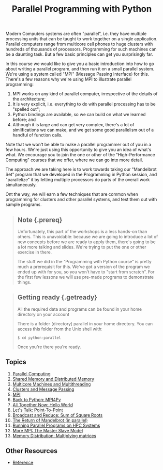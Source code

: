 ﻿---
layout: page
title: Parallel Programming with Python
---

Modern Computers systems are often "parallel", i.e. they have multiple processing units that can be taught to work together on a single application. Parallel computers range from multicore cell phones to huge clusters with hundreds of thousands of processors. Programming for such machines can be a daunting task. But a few basic principles can get you surprisingly far.

In this course we would like to give you a basic introduction into how to go about writing a parallel program, and then run it on a small parallel system. We're using a system called "MPI" (Message Passing Interface) for this. There's a few reasons why we're using MPI to illustrate parallel programming:

1.  MPI works on any kind of parallel computer, irrespective of the details of the architecture;
2.  It is very explicit, i.e. everything to do with parallel processing has to be "spelled out";
3.  Python bindings are available, so we can build on what we learned before; and
4.  Although it is large and can get very complex, there's a lot of simlifications we can make, and we get some good parallelism out of a handful of function calls.

Note that we won't be able to make a parallel programmer out of you in a few hours. We're just using this opportunity to give you an idea of what's what. We encourage you to join the one or other of the "High-Performance Computing" courses that we offer, where we can go into more detail.

The approach we are taking here is to work towards taking our "Mandelbrot Set" program that we developed in the Programming in Python session, and "parallelize" it by letting multiple processors do parts of the overall work simultaneously.

Ont the way, we will earn a few techniques that are common when programming for clusters and other parallel systems, and test them out with sample programs.

> ## Note {.prereq}
>
> Unfortunately, this part of the workshops is a less hands-on than others. This is unavoidable: because we are going to introduce 
> a lot of new concepts before we are ready to apply them, there's going to be a lot more talking and slides. We're trying 
> to put the one or other exercise in there.
>
> The stuff we did in the "Programming with Python course" is pretty much a prerequisit for this. We've got a version of the program we ended up with for you, so you won't have to "start from scratch". For the first few lessons we will use pre-made programs to demonstrate things.

> ## Getting ready {.getready}
>
> All the required data and programs can be found in your home directory on your account
>
> There is a folder (directory) parallel in your home directory.
> You can access this folder from the Unix shell with:
>
> ~~~ {.input}
> $ cd python-parallel
> ~~~
>
> Once you're there you're ready.

## Topics

1.  [Parallel Computing](01-parallel.md)
2.  [Shared Memory and Distributed Memory](02-smdm.md)
3.  [Multicore Machines and Multithreading](03-multicore.md)
4.  [Clusters and Message Passing](04-clusters.md)
5.  [MPI](05-mpi.md)
6.  [Back to Python: MPI4Py](06-mpi4py.md)
7.  [All Together Now: Hello World](07-hello.md)
8.  [Let's Talk: Point-To-Point](08-p2p.md)
9.  [Broadcast and Reduce: Sum of Square Roots](09-rootsum.md)
10. [The Return of Mandelbrot (in parallel)](10-mandel.md)
11. [Running Parallel Programs on HPC Systems](11-hpc.md)
12. [More MPI: The Master Slave Model](12-msm.md)
13. [Memory Distribution: Multiplying matrices](13-matmul.md)

## Other Resources

*   [Reference](reference.md)
